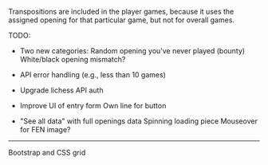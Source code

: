 Transpositions are included in the player games, because it uses the assigned opening for that particular game, but not for overall games.

TODO:
- Two new categories:
    Random opening you've never played (bounty)
    White/black opening mismatch?
- API error handling (e.g., less than 10 games)
- Upgrade lichess API auth
- Improve UI of entry form
    Own line for button

- "See all data" with full openings data
    Spinning loading piece
    Mouseover for FEN image?


---

Bootstrap
and CSS grid

